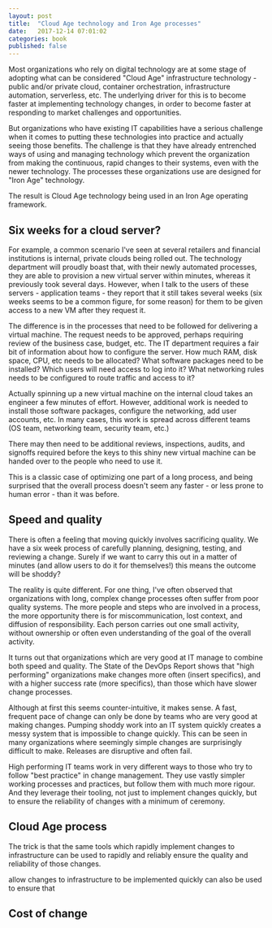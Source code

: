 ```yaml
---
layout: post
title:  "Cloud Age technology and Iron Age processes"
date:   2017-12-14 07:01:02
categories: book
published: false
---
```


Most organizations who rely on digital technology are at some stage of adopting what can be considered "Cloud Age" infrastructure technology - public and/or private cloud, container orchestration, infrastructure automation, serverless, etc. The underlying driver for this is to become faster at implementing technology changes, in order to become faster at responding to market challenges and opportunities.

But organizations who have existing IT capabilities have a serious challenge when it comes to putting these technologies into practice and actually seeing those benefits. The challenge is that they have already entrenched ways of using and managing technology which prevent the organization from making the continuous, rapid changes to their systems, even with the newer technology. The processes these organizations use are designed for "Iron Age" technology.

The result is Cloud Age technology being used in an Iron Age operating framework.

## Six weeks for a cloud server?

For example, a common scenario I've seen at several retailers and financial institutions is internal, private clouds being rolled out. The technology department will proudly boast that, with their newly automated processes, they are able to provision a new virtual server within minutes, whereas it previously took several days. However, when I talk to the users of these servers - application teams - they report that it still takes several weeks (six weeks seems to be a common figure, for some reason) for them to be given access to a new VM after they request it.

The difference is in the processes that need to be followed for delivering a virtual machine. The request needs to be approved, perhaps requiring review of the business case, budget, etc. The IT department requires a fair bit of information about how to configure the server. How much RAM, disk space, CPU, etc needs to be allocated? What software packages need to be installed? Which users will need access to log into it? What networking rules needs to be configured to route traffic and access to it?

Actually spinning up a new virtual machine on the internal cloud takes an engineer a few minutes of effort. However, additional work is needed to install those software packages, configure the networking, add user accounts, etc. In many cases, this work is spread across different teams (OS team, networking team, security team, etc.)

There may then need to be additional reviews, inspections, audits, and signoffs required before the keys to this shiny new virtual machine can be handed over to the people who need to use it.

This is a classic case of optimizing one part of a long process, and being surprised that the overall process doesn't seem any faster - or less prone to human error - than it was before.

## Speed and quality

There is often a feeling that moving quickly involves sacrificing quality. We have a six week process of carefully planning, designing, testing, and reviewing a change. Surely if we want to carry this out in a matter of minutes (and allow users to do it for themselves!) this means the outcome will be shoddy?

The reality is quite different. For one thing, I've often observed that organizations with long, complex change processes often suffer from poor quality systems. The more people and steps who are involved in a process, the more opportunity there is for miscommunication, lost context, and diffusion of responsibility. Each person carries out one small activity, without ownership or often even understanding of the goal of the overall activity.

It turns out that organizations which are very good at IT manage to combine both speed and quality. The State of the DevOps Report shows that "high performing" organizations make changes more often (insert specifics), and with a higher success rate (more specifics), than those which have slower change processes.

Although at first this seems counter-intuitive, it makes sense. A fast, frequent pace of change can only be done by teams who are very good at making changes. Pumping shoddy work into an IT system quickly creates a messy system that is impossible to change quickly. This can be seen in many organizations where seemingly simple changes are surprisingly difficult to make. Releases are disruptive and often fail.

High performing IT teams work in very different ways to those who try to follow "best practice" in change management. They use vastly simpler working processes and practices, but follow them with much more rigour. And they leverage their tooling, not just to implement changes quickly, but to ensure the reliability of changes with a minimum of ceremony.

## Cloud Age process

The trick is that the same tools which rapidly implement changes to infrastructure can be used to rapidly and reliably ensure the quality and reliability of those changes. 

allow changes to infrastructure to be implemented quickly can also be used to ensure that 


## Cost of change



